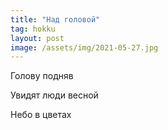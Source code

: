 ```yaml
---
title: "Над головой"
tag: hokku
layout: post
image: /assets/img/2021-05-27.jpg
---
```


Голову подняв

Увидят люди весной

Небо в цветах